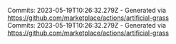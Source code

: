 Commits: 2023-05-19T10:26:32.279Z - Generated via https://github.com/marketplace/actions/artificial-grass
<br>
Commits: 2023-05-19T10:26:32.279Z - Generated via https://github.com/marketplace/actions/artificial-grass
<br>
